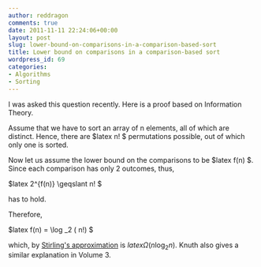 ```yaml
---
author: reddragon
comments: true
date: 2011-11-11 22:24:06+00:00
layout: post
slug: lower-bound-on-comparisons-in-a-comparison-based-sort
title: Lower bound on comparisons in a comparison-based sort
wordpress_id: 69
categories:
- Algorithms
- Sorting
---
```


I was asked this question recently. Here is a proof based on Information Theory.

Assume that we have to sort an array of n elements, all of which are distinct. Hence, there are $latex n! $ permutations possible, out of which only one is sorted.

Now let us assume the lower bound on the comparisons to be $latex f(n) $. Since each comparison has only 2 outcomes, thus,

$latex 2^{f(n)} \geqslant n! $

has to hold. 

Therefore,

$latex f(n) = \log _2 ( n!)  $

which, by [Stirling's approximation](http://en.wikipedia.org/wiki/Stirling%27s_approximation) is $latex \Omega(n \log_2 n)$. Knuth also gives a similar explanation in Volume 3.
